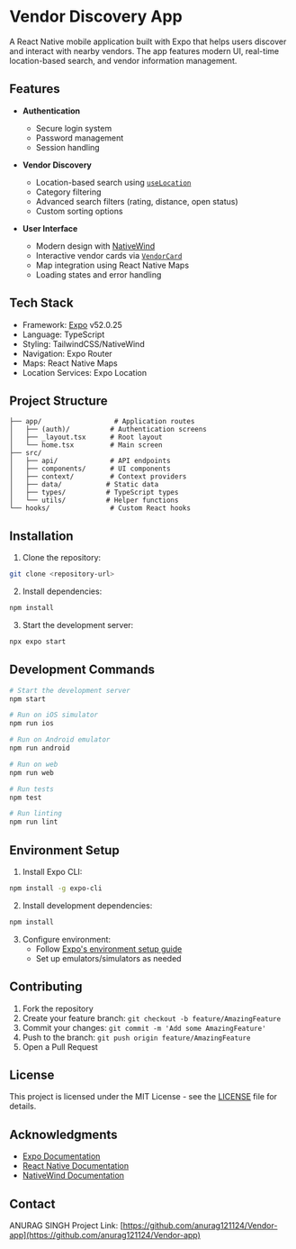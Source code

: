 # Vendor Discovery App

A React Native mobile application built with Expo that helps users discover and interact with nearby vendors. The app features modern UI, real-time location-based search, and vendor information management.

## Features

- **Authentication**
  - Secure login system
  - Password management
  - Session handling

- **Vendor Discovery**
  - Location-based search using [`useLocation`](hooks/useLocation.ts)
  - Category filtering
  - Advanced search filters (rating, distance, open status)
  - Custom sorting options

- **User Interface**
  - Modern design with [NativeWind](tailwind.config.js)
  - Interactive vendor cards via [`VendorCard`](src/components/home/VendorCard.tsx)
  - Map integration using React Native Maps
  - Loading states and error handling

## Tech Stack

- Framework: [Expo](package.json) v52.0.25
- Language: TypeScript
- Styling: TailwindCSS/NativeWind
- Navigation: Expo Router
- Maps: React Native Maps
- Location Services: Expo Location

## Project Structure

```
├── app/                  # Application routes
│   ├── (auth)/          # Authentication screens
│   ├── _layout.tsx      # Root layout
│   └── home.tsx         # Main screen
├── src/
│   ├── api/             # API endpoints
│   ├── components/      # UI components
│   ├── context/         # Context providers
│   ├── data/           # Static data
│   ├── types/          # TypeScript types
│   └── utils/          # Helper functions
└── hooks/               # Custom React hooks
```

## Installation

1. Clone the repository:
```bash
git clone <repository-url>
```

2. Install dependencies:
```bash
npm install
```

3. Start the development server:
```bash
npx expo start
```

## Development Commands

```bash
# Start the development server
npm start

# Run on iOS simulator
npm run ios

# Run on Android emulator
npm run android

# Run on web
npm run web

# Run tests
npm test

# Run linting
npm run lint
```

## Environment Setup

1. Install Expo CLI:
```bash
npm install -g expo-cli
```

2. Install development dependencies:
```bash
npm install
```

3. Configure environment:
   - Follow [Expo's environment setup guide](https://docs.expo.dev/get-started/installation/)
   - Set up emulators/simulators as needed

## Contributing

1. Fork the repository
2. Create your feature branch: `git checkout -b feature/AmazingFeature`
3. Commit your changes: `git commit -m 'Add some AmazingFeature'`
4. Push to the branch: `git push origin feature/AmazingFeature`
5. Open a Pull Request

## License

This project is licensed under the MIT License - see the [LICENSE](LICENSE) file for details.

## Acknowledgments

- [Expo Documentation](https://docs.expo.dev/)
- [React Native Documentation](https://reactnative.dev/)
- [NativeWind Documentation](https://www.nativewind.dev/)

## Contact
ANURAG SINGH
Project Link: [https://github.com/anurag121124/Vendor-app](https://github.com/anurag121124/Vendor-app)
